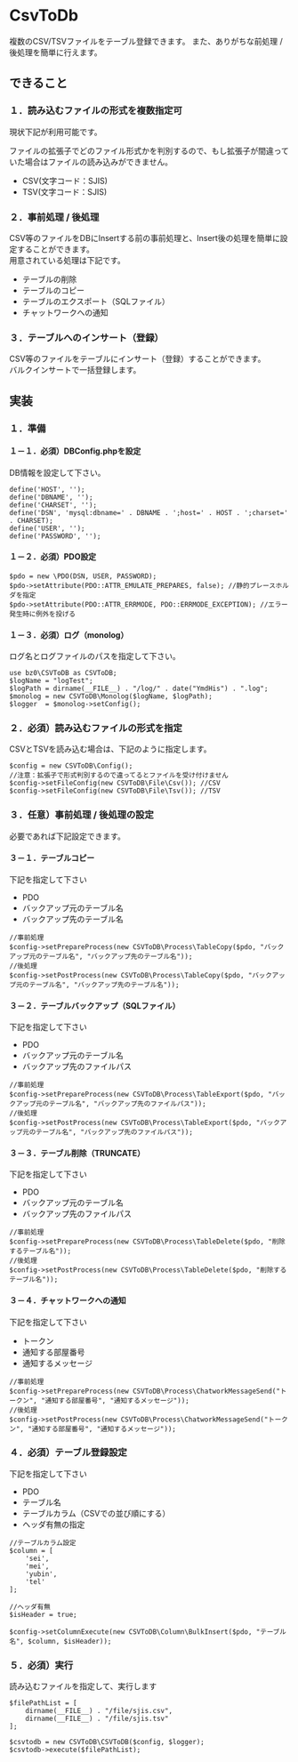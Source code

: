 # CsvToDb

複数のCSV/TSVファイルをテーブル登録できます。
また、ありがちな前処理 / 後処理を簡単に行えます。

## できること

### １．読み込むファイルの形式を複数指定可

現状下記が利用可能です。

ファイルの拡張子でどのファイル形式かを判別するので、もし拡張子が間違っていた場合はファイルの読み込みができません。

- CSV(文字コード：SJIS)
- TSV(文字コード：SJIS)

### ２．事前処理 / 後処理

CSV等のファイルをDBにInsertする前の事前処理と、Insert後の処理を簡単に設定することができます。  
用意されている処理は下記です。

- テーブルの削除
- テーブルのコピー
- テーブルのエクスポート（SQLファイル）
- チャットワークへの通知

### ３．テーブルへのインサート（登録）

CSV等のファイルをテーブルにインサート（登録）することができます。  
バルクインサートで一括登録します。



## 実装

### １．準備

#### １－１．必須）DBConfig.phpを設定

DB情報を設定して下さい。

```
define('HOST', '');
define('DBNAME', '');
define('CHARSET', '');
define('DSN', 'mysql:dbname=' . DBNAME . ';host=' . HOST . ';charset=' . CHARSET);
define('USER', '');
define('PASSWORD', '');
```

#### １－２．必須）PDO設定

```
$pdo = new \PDO(DSN, USER, PASSWORD);
$pdo->setAttribute(PDO::ATTR_EMULATE_PREPARES, false); //静的プレースホルダを指定
$pdo->setAttribute(PDO::ATTR_ERRMODE, PDO::ERRMODE_EXCEPTION); //エラー発生時に例外を投げる
```

#### １－３．必須）ログ（monolog）

ログ名とログファイルのパスを指定して下さい。

```
use bz0\CSVToDB as CSVToDB;
$logName = "logTest";
$logPath = dirname(__FILE__) . "/log/" . date("YmdHis") . ".log";
$monolog = new CSVToDB\Monolog($logName, $logPath);
$logger  = $monolog->setConfig();
```

### ２．必須）読み込むファイルの形式を指定

CSVとTSVを読み込む場合は、下記のように指定します。

```
$config = new CSVToDB\Config();
//注意：拡張子で形式判別するので違ってるとファイルを受け付けません
$config->setFileConfig(new CSVToDB\File\Csv()); //CSV
$config->setFileConfig(new CSVToDB\File\Tsv()); //TSV
```

### ３．任意）事前処理 / 後処理の設定

必要であれば下記設定できます。

#### ３－１．テーブルコピー

下記を指定して下さい

- PDO
- バックアップ元のテーブル名
- バックアップ先のテーブル名

```
//事前処理
$config->setPrepareProcess(new CSVToDB\Process\TableCopy($pdo, "バックアップ元のテーブル名", "バックアップ先のテーブル名"));
//後処理
$config->setPostProcess(new CSVToDB\Process\TableCopy($pdo, "バックアップ元のテーブル名", "バックアップ先のテーブル名"));
```

#### ３－２．テーブルバックアップ（SQLファイル）

下記を指定して下さい

- PDO
- バックアップ元のテーブル名
- バックアップ先のファイルパス

```
//事前処理
$config->setPrepareProcess(new CSVToDB\Process\TableExport($pdo, "バックアップ元のテーブル名", "バックアップ先のファイルパス"));
//後処理
$config->setPostProcess(new CSVToDB\Process\TableExport($pdo, "バックアップ元のテーブル名", "バックアップ先のファイルパス"));
```

#### ３－３．テーブル削除（TRUNCATE）

下記を指定して下さい

- PDO
- バックアップ元のテーブル名
- バックアップ先のファイルパス

```
//事前処理
$config->setPrepareProcess(new CSVToDB\Process\TableDelete($pdo, "削除するテーブル名"));
//後処理
$config->setPostProcess(new CSVToDB\Process\TableDelete($pdo, "削除するテーブル名"));
```

#### ３－４．チャットワークへの通知

下記を指定して下さい

- トークン
- 通知する部屋番号
- 通知するメッセージ

```
//事前処理
$config->setPrepareProcess(new CSVToDB\Process\ChatworkMessageSend("トークン", "通知する部屋番号", "通知するメッセージ"));
//後処理
$config->setPostProcess(new CSVToDB\Process\ChatworkMessageSend("トークン", "通知する部屋番号", "通知するメッセージ"));
```

### ４．必須）テーブル登録設定

下記を指定して下さい

- PDO
- テーブル名
- テーブルカラム（CSVでの並び順にする）
- ヘッダ有無の指定

```
//テーブルカラム設定
$column = [
    'sei',
    'mei',
    'yubin',
    'tel'
];

//ヘッダ有無
$isHeader = true;

$config->setColumnExecute(new CSVToDB\Column\BulkInsert($pdo, "テーブル名", $column, $isHeader));
```

### ５．必須）実行

読み込むファイルを指定して、実行します

```
$filePathList = [
    dirname(__FILE__) . "/file/sjis.csv",
    dirname(__FILE__) . "/file/sjis.tsv"
];

$csvtodb = new CSVToDB\CSVToDB($config, $logger);
$csvtodb->execute($filePathList);
```
